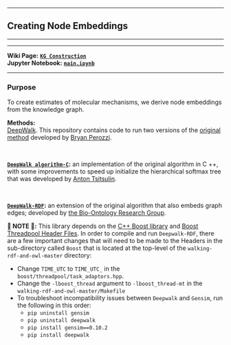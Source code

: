 ***
## Creating Node Embeddings  
***
***

**Wiki Page:** **[`KG Construction`](https://github.com/callahantiff/PheKnowLator/wiki/KG-Construction#create-mechanism-embeddings)**  
**Jupyter Notebook:** **[`main.ipynb`](https://github.com/callahantiff/PheKnowLator/blob/master/main.ipynb)**  
___

### Purpose
To create estimates of molecular mechanisms, we derive node embeddings from the knowledge graph.
 
**Methods:**  
[DeepWalk](https://github.com/phanein/deepwalk). This repository contains code to run two versions of the [original
 method](http://www.perozzi.net/publications/14_kdd_deepwalk.pdf) developed by [Bryan Perozzi](https://github.com/phanein).   

<br>

**[`DeepWalk algorithm-C`](https://github.com/xgfs/deepwalk-c):** an implementation of the original algorithm in C
 ++, with some improvements to speed up initialize the hierarchical softmax tree that was developed by [Anton Tsitsulin](https://github.com/xgfs).  

<br>

**[`DeepWalk-RDF`](https://github.com/bio-ontology-research-group/walking-rdf-and-owl):** an extension of the
  original algorithm that also embeds graph edges; developed by [the Bio-Ontology Research Group](https://github.com/bio-ontology-research-group/walking-rdf-and-owl).  

**🛑 NOTE 🛑:** This library depends on the [C++ Boost library](https://www.pyimagesearch.com/2015/04/27/installing-boost-and-boost-python-on-osx-with-homebrew/) and [Boost Threadpool Header Files](http://threadpool.sourceforge.net/). In order to compile and run `Deepwalk-RDF`, there are a few important changes that will need to be made to the Headers in the sub-directory called `Boost` that is located at the top-level of the `walking-rdf-and-owl-master` directory:    
  - Change `TIME_UTC` to `TIME_UTC_` in the `boost/threadpool/task_adaptors.hpp`.  
  - Change the `-lboost_thread` argument to `-lboost_thread-mt` in the `walking-rdf-and-owl-master/Makefile`   
  - To troubleshoot incompatibility issues between `Deepwalk` and `Gensim`, run the following in this order:  
    - `pip uninstall gensim`  
    - `pip uninstall deepwalk`  
    - `pip install gensim==0.10.2` 
    - `pip install deepwalk`   
